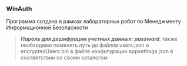 ### WinAuth

Программа создана в рамках лабораторных работ по Менеджменту Информационной Безопасности

> ***Пароль для дешифрации учетных данных: password***, также необходимо поменять путь до файлов users.json и encryptedUsers.bin в файле конфигурации appsettings.json в соответствии со своим каталогом
